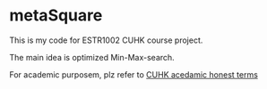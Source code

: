 # metaSquare
This is my code for ESTR1002 CUHK course project.

The main idea is optimized Min-Max-search.

For academic purposem, plz refer to [CUHK acedamic honest terms](https://www.cuhk.edu.hk/policy/academichonesty/)
